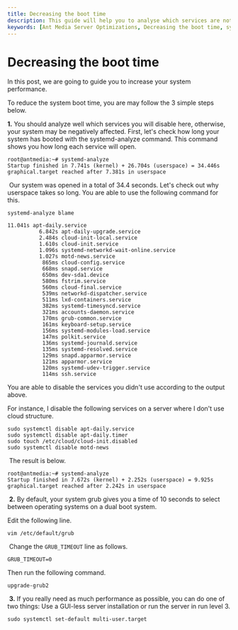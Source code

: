 ```yaml
---
title: Decreasing the boot time 
description: This guide will help you to analyse which services are not much useful with systemd-analyze. This will help you to decreasing the boot time of your Ant Media Server Instance.
keywords: [Ant Media Server Optimizations, Decreasing the boot time, systemd-analyze, Ant Media Server Documentation, Ant Media Server Tutorials]
---
```


# Decreasing the boot time

In this post, we are going to guide you to increase your system performance.

To reduce the system boot time, you are may follow the 3 simple steps below.

**1.** You should analyze well which services you will disable here, otherwise, your system may be negatively affected. First, let's check how long your system has booted with the systemd-analyze command. This command shows you how long each service will open.

    root@antmedia:~# systemd-analyze 
    Startup finished in 7.741s (kernel) + 26.704s (userspace) = 34.446s
    graphical.target reached after 7.381s in userspace
    

 Our system was opened in a total of 34.4 seconds. Let's check out why userspace takes so long. You are able to use the following command for this.

    systemd-analyze blame

    11.041s apt-daily.service
              6.842s apt-daily-upgrade.service
              2.484s cloud-init-local.service
              1.610s cloud-init.service
              1.096s systemd-networkd-wait-online.service
              1.027s motd-news.service
               865ms cloud-config.service
               668ms snapd.service
               650ms dev-sda1.device
               580ms fstrim.service
               560ms cloud-final.service
               539ms networkd-dispatcher.service
               511ms lxd-containers.service
               382ms systemd-timesyncd.service
               321ms accounts-daemon.service
               170ms grub-common.service
               161ms keyboard-setup.service
               156ms systemd-modules-load.service
               147ms polkit.service
               136ms systemd-journald.service
               135ms systemd-resolved.service
               129ms snapd.apparmor.service
               121ms apparmor.service
               120ms systemd-udev-trigger.service
               114ms ssh.service

You are able to disable the services you didn't use according to the output above.

For instance, I disable the following services on a server where I don't use cloud structure.

    sudo systemctl disable apt-daily.service
    sudo systemctl disable apt-daily.timer
    sudo touch /etc/cloud/cloud-init.disabled
    sudo systemctl disable motd-news

 The result is below.

    root@antmedia:~# systemd-analyze 
    Startup finished in 7.672s (kernel) + 2.252s (userspace) = 9.925s
    graphical.target reached after 2.242s in userspace

 **2.** By default, your system grub gives you a time of 10 seconds to select between operating systems on a dual boot system.

Edit the following line.

    vim /etc/default/grub

 Change the ```GRUB_TIMEOUT``` line as follows.

    GRUB_TIMEOUT=0

Then run the following command.

    upgrade-grub2

 **3.** If you really need as much performance as possible, you can do one of two things: Use a GUI-less server installation or run the server in run level 3.

    sudo systemctl set-default multi-user.target